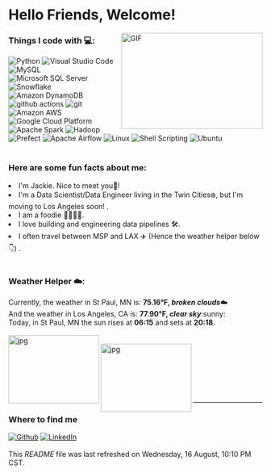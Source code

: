 <h1>Hello Friends, Welcome!</h1>
<img align="right" alt="GIF" src="https://github.com/jackie-yt-wang/jackie-yt-wang/blob/main/code.gif?raw=True" width="280" height="190" />
</ul>
</p>
<h3>Things I code with 💻:</h3>
<p>
<img alt="Python" src="https://img.shields.io/badge/-Python-3776AB?style=flat-square&logo=python&logoColor=white" />
<img alt="Visual Studio Code" src="https://img.shields.io/badge/-Visual%20Studio%20Code-007ACC?style=flat-square&logo=visual-studio-code&logoColor=white" />

<img alt="MySQL" src="https://img.shields.io/badge/-MySQL-4479A1?style=flat-square&logo=mysql&logoColor=white" />
<img alt="Microsoft SQL Server" src="https://img.shields.io/badge/-Microsoft%20SQL%20Server-CC2927?style=flat-square&logo=microsoft%20sql%20server&logoColor=white" />
<img alt="Snowflake" src="https://img.shields.io/badge/-Snowflake-1587D4?style=flat-square&logo=Snowflake&logoColor=white" />
<img alt="Amazon DynamoDB" src="https://img.shields.io/badge/-Amazon%20DynamoDB-4053D6?style=flat-square&logo=Amazon%20DynamoDB&logoColor=white" />

<img alt="github actions" src="https://img.shields.io/badge/-Github_Actions-2088FF?style=flat-square&logo=github-actions&logoColor=white" />
<img alt="git" src="https://img.shields.io/badge/-Git-F05032?style=flat-square&logo=git&logoColor=white" />
<img alt="Amazon AWS" src="https://img.shields.io/badge/-Amazon%20AWS-232F3E?style=flat-square&logo=Amazon%20AWS&logoColor=white" />
<img alt="Google Cloud Platform" src="https://img.shields.io/badge/-Google_Cloud_Platform-1a73e8?style=flat-square&logo=google-cloud&logoColor=white" />
<img alt="Apache Spark" src="https://img.shields.io/badge/-Apache%20Spark-E25A1C?style=flat-square&logo=Apache%20Spark&logoColor=white" />
<img alt="Hadoop" src="https://img.shields.io/badge/-Hadoop-FABC09?style=flat-square&logo=Apache&logoColor=white" />

<img alt="Prefect" src="https://img.shields.io/badge/-Prefect-3C3C3D?style=flat-square&logo=Prefect&logoColor=white" />
<img alt="Apache Airflow" src="https://img.shields.io/badge/-Apache%20Airflow-007A88?style=flat-square&logo=Apache%20Airflow&logoColor=white" />
<img alt="Linux" src="https://img.shields.io/badge/-Linux-FCC624?style=flat-square&logo=linux&logoColor=black" />
<img alt="Shell Scripting" src="https://img.shields.io/badge/-Shell%20Scripting-121011?style=flat-square&logo=gnu-bash&logoColor=white" />
<img alt="Ubuntu" src="https://img.shields.io/badge/-Ubuntu-E95420?style=flat-square&logo=Ubuntu&logoColor=white" />
<br/>
<br/>
<p>
<h3>Here are some fun facts about me:</h3>

<li>I'm Jackie. Nice to meet you👋!</li>
<li>I'm a Data Scientist/Data Engineer living in the Twin Cities❄️, but I'm moving to Los Angeles soon! .</li>
<li>I am a foodie 🍜🥘🍣🍖.</li>
<li>I love building and engineering data pipelines 🛠️.</li>
<li>I often travel between MSP and LAX ✈️ (Hence the weather helper below 👇) .</li>
<br/>
 <h3>Weather Helper ☁️:</h3>
Currently, the weather in St Paul, MN is: <b>75.16°F, <i>broken clouds</i></b>☁️</br>And the weather in Los Angeles, CA is: <b>77.90°F, <i>clear sky</i></b>:sunny:</br>Today, in St Paul, MN the sun rises at <b>06:15</b> and sets at <b>20:18</b>.<br/><br/><img align='left' alt='jpg' src='https://thumbs.dreamstime.com/b/twin-cities-skyline-monochrome-silhouette-vector-illustration-203367510.jpg' width='180' height='135' /><br/><img align='left' alt='jpg' src='https://static.vecteezy.com/system/resources/previews/013/749/922/original/los-angeles-city-skyline-silhouette-background-in-california-landscape-black-and-white-silhouette-vector.jpg' width='180' height='135' /><br/><br/><br/><br/><br/><br/><hr><h3>Where to find me</h3><p><a href='https://github.com/jackie-yt-wang' target='_blank'><img alt='Github' src='https://img.shields.io/badge/GitHub-%2312100E.svg?&style=for-the-badge&logo=Github&logoColor=white' /></a> <a href='https://www.linkedin.com/in/jackie-yutang-wang/' target='_blank'><img alt='LinkedIn' src='https://img.shields.io/badge/linkedin-%230077B5.svg?&style=for-the-badge&logo=linkedin&logoColor=white' /></a><br/><br/>This <i>README</i> file was last refreshed on Wednesday, 16 August, 10:10 PM  CST.</p>
